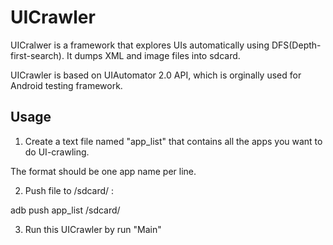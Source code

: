 # UICrawler
UICralwer is a framework that explores UIs automatically using DFS(Depth-first-search). It dumps XML and image files into sdcard.


UICrawler is based on UIAutomator 2.0 API, which is orginally used for Android testing framework.

## Usage
1. Create a text file named "app_list" that contains all the apps you want to do UI-crawling.

The format should be one app name per line.

2. Push file to /sdcard/ :

adb push app_list /sdcard/


3. Run this UICrawler by run "Main"


